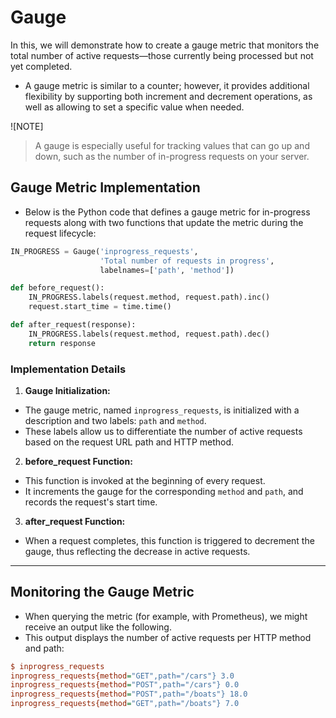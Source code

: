 # Gauge
In this, we will demonstrate how to create a gauge metric that monitors the total number of active requests—those currently being processed but not yet completed. 

- A gauge metric is similar to a counter; however, it provides additional flexibility by supporting both increment and decrement operations, as well as allowing to set a specific value when needed.

![NOTE]
> A gauge is especially useful for tracking values that can go up and down, such as the number of in-progress requests on your server.

## Gauge Metric Implementation
- Below is the Python code that defines a gauge metric for in-progress requests along with two functions that update the metric during the request lifecycle:

```py
IN_PROGRESS = Gauge('inprogress_requests',
                    'Total number of requests in progress',
                    labelnames=['path', 'method'])

def before_request():
    IN_PROGRESS.labels(request.method, request.path).inc()
    request.start_time = time.time()

def after_request(response):
    IN_PROGRESS.labels(request.method, request.path).dec()
    return response
```

### Implementation Details
1. **Gauge Initialization:**
- The gauge metric, named `inprogress_requests`, is initialized with a description and two labels: `path` and `method`. 
- These labels allow us to differentiate the number of active requests based on the request URL path and HTTP method.

2. **before_request Function:**
- This function is invoked at the beginning of every request. 
- It increments the gauge for the corresponding `method` and `path`, and records the request's start time.

3. **after_request Function:**
- When a request completes, this function is triggered to decrement the gauge, thus reflecting the decrease in active requests.

---

## Monitoring the Gauge Metric
- When querying the metric (for example, with Prometheus), we might receive an output like the following. 
- This output displays the number of active requests per HTTP method and path:

```ini
$ inprogress_requests
inprogress_requests{method="GET",path="/cars"} 3.0
inprogress_requests{method="POST",path="/cars"} 0.0
inprogress_requests{method="POST",path="/boats"} 18.0
inprogress_requests{method="GET",path="/boats"} 7.0
```

